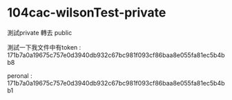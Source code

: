 # 104cac-wilsonTest-private
測試private 轉去 public 


測試一下我文件中有token : 171b7a0a19675c757e0d3940db932c67bc981f093cf86baa8e055fa81ec5b4bb8

peronal : 171b7a0a19675c757e0d3940db932c67bc981f093cf86baa8e055fa81ec5b4bb1
